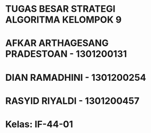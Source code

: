 # TUGAS BESAR STRATEGI ALGORITMA KELOMPOK 9 
# AFKAR ARTHAGESANG PRADESTOAN	- 1301200131
# DIAN RAMADHINI - 1301200254
# RASYID RIYALDI - 1301200457
# Kelas: IF-44-01
